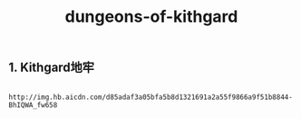 ﻿---
layout: default
title: dungeons-of-kithgard
---
## 1. Kithgard地牢
```

http://img.hb.aicdn.com/d85adaf3a05bfa5b8d1321691a2a55f9866a9f51b8844-BhIQWA_fw658

```
